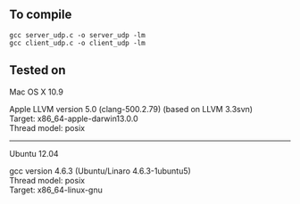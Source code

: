 ## To compile 

    gcc server_udp.c -o server_udp -lm
    gcc client_udp.c -o client_udp -lm

## Tested on 

Mac OS X 10.9

Apple LLVM version 5.0 (clang-500.2.79) (based on LLVM 3.3svn)  
Target: x86_64-apple-darwin13.0.0  
Thread model: posix  

***

Ubuntu 12.04

gcc version 4.6.3 (Ubuntu/Linaro 4.6.3-1ubuntu5)  
Thread model: posix  
Target: x86_64-linux-gnu  

